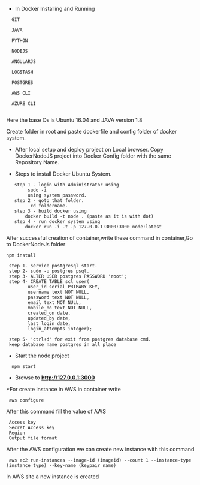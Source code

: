 * In Docker Installing and Running 
```
  GIT
  
  JAVA 

  PYTHON

  NODEJS

  ANGULARJS

  LOGSTASH

  POSTGRES
  
  AWS CLI
  
  AZURE CLI
  
```

Here the base Os is Ubuntu 16.04 and JAVA version 1.8

Create folder in root and paste dockerfile and  config folder of docker system.
* After local setup and deploy project on Local browser.
  Copy DockerNodeJS project into Docker Config folder with the same Repository Name.
        
* Steps to install Docker Ubuntu System.
  
```
   step 1 - login with Administrator using 
        sudo -i 
        using system password.
   step 2 - goto that folder.
         cd foldername.
   step 3 - build docker using 
       docker build -t node . (paste as it is with dot)
   step 4 - run docker system using
       docker run -i -t -p 127.0.0.1:3000:3000 node:latest
```

After successful creation of container,write these command in container,Go to DockerNodeJs folder


```
npm install

 step 1- service postgresql start.
 step 2- sudo -u postgres psql.
 step 3- ALTER USER postgres PASSWORD 'root';
 step 4- CREATE TABLE scl_user(
        user_id serial PRIMARY KEY,
        username text NOT NULL,
        password text NOT NULL,
        email text NOT NULL,
        mobile_no text NOT NULL,
        created_on date,
        updated_by date,
        last_login date,
        login_attempts integer);
        
 step 5- 'ctrl+d' for exit from postgres database cmd.
 keep database name postgres in all place
```

* Start the node project
```
  npm start
```

* Browse to **http://127.0.0.1:3000**


*For create instance in AWS
in container write

```
 aws configure

```
 After this command fill the value of AWS

```
 Access key
 Secret Access key
 Region
 Output file format
```

After the AWS configuration we can create new instance with this command

```
 aws ec2 run-instances --image-id (imageid) --count 1 --instance-type (instance type) --key-name (keypair name)
```
In AWS site a new instance is created
